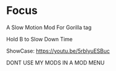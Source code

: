 # Focus
A Slow Motion Mod For Gorilla tag

Hold B to Slow Down Time

ShowCase: https://youtu.be/5rblyuESBuc


DONT USE MY MODS IN A MOD MENU
